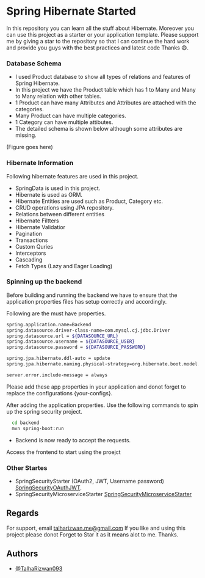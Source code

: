 # Spring Hibernate Started

In this repository you can learn all the stuff about Hibernate. Moreover you can use this project as a starter or your application template. Please support me by giving a star to the repository so that I can continue the hard work and provide you guys with the best practices and latest code Thanks 😄.

### Database Schema

- I used Product database to show all types of relations and features of Spring Hibernate.
- In this project we have the Product table which has 1 to Many and Many to Many relation with other tables.
- 1 Product can have many Attributes and Attributes are attached with the categories.
- Many Product can have multiple categories.
- 1 Category can have multiple attibutes.
- The detailed schema is shown below although some attributes are missing.

(Figure goes here)

### Hibernate Information

Following hibernate features are used in this project.

* SpringData is used in this project.
* Hibernate is used as ORM.
* Hibernate Entities are used such as Product, Category etc.
* CRUD operations using JPA repository.
* Relations between different entities
* Hibernate Filtters
* Hibernate Validatior
* Pagination
* Transactions
* Custom Quries
* Interceptors
* Cascading
* Fetch Types (Lazy and Eager Loading)

### Spinning up the backend

Before building and running the backend we have to ensure that the application properties files has setup correctly and accordingly.

Following are the must have properties.

```bash
spring.application.name=Backend
spring.datasource.driver-class-name=com.mysql.cj.jdbc.Driver
spring.datasource.url = ${DATASOURCE_URL}
spring.datasource.username = ${DATASOURCE_USER}
spring.datasource.password = ${DATASOURCE_PASSWORD}

spring.jpa.hibernate.ddl-auto = update
spring.jpa.hibernate.naming.physical-strategy=org.hibernate.boot.model.naming.PhysicalNamingStrategyStandardImpl

server.error.include-message = always
```

Please add these app properties in your application and donot forget to replace the configurations {your-configs}.

After adding the application properties. Use the following commands to spin up the spring security project.

```bash
  cd backend
  mvn spring-boot:run
```

- Backend is now ready to accept the requests.

Access the frontend to start using the proejct

### Other Startes

- SpringSecurityStarter (OAuth2, JWT, Username password) [SpringSecurityOAuthJWT](https://github.com/TalhaRizwan093/Springboot-Security-Starter-OAuth-JWT "repo").
- SpringSecurityMicroserviceStarter [SpringSecurityMicroserviceStarter](https://github.com/TalhaRizwan093/SpringSecurity-Microservices-Starter "link")

## Regards

For support, email talharizwan.me@gmail.com
If you like and using this project please donot Forget to Star it as it means alot to me. Thanks.

## Authors

- [@TalhaRizwan093](https://www.github.com/TalhaRizwan093)
